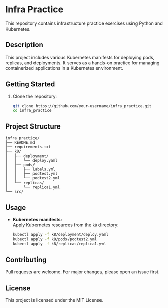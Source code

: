 # Infra Practice

This repository contains infrastructure practice exercises using Python and Kubernetes.

## Description
This project includes various Kubernetes manifests for deploying pods, replicas, and deployments. It serves as a hands-on practice for managing containerized applications in a Kubernetes environment.

## Getting Started

1. Clone the repository:
    ```bash
    git clone https://github.com/your-username/infra_practice.git
    cd infra_practice
    ```

## Project Structure

```
infra_practice/
├── README.md
├── requirements.txt
├── k8/
│   ├── deployment/
│   │   └── deploy.yaml
│   ├── pods/
│   │   ├── labels.yml
│   │   ├── podtest.yml
│   │   └── podtest2.yml
│   └── replicas/
│       └── replica1.yml
└── src/
```

## Usage

- **Kubernetes manifests:**  
  Apply Kubernetes resources from the `k8` directory:
  ```bash
  kubectl apply -f k8/deployment/deploy.yaml
  kubectl apply -f k8/pods/podtest2.yml
  kubectl apply -f k8/replicas/replica1.yml
  ```

## Contributing

Pull requests are welcome. For major changes, please open an issue first.

## License

This project is licensed under the MIT License.